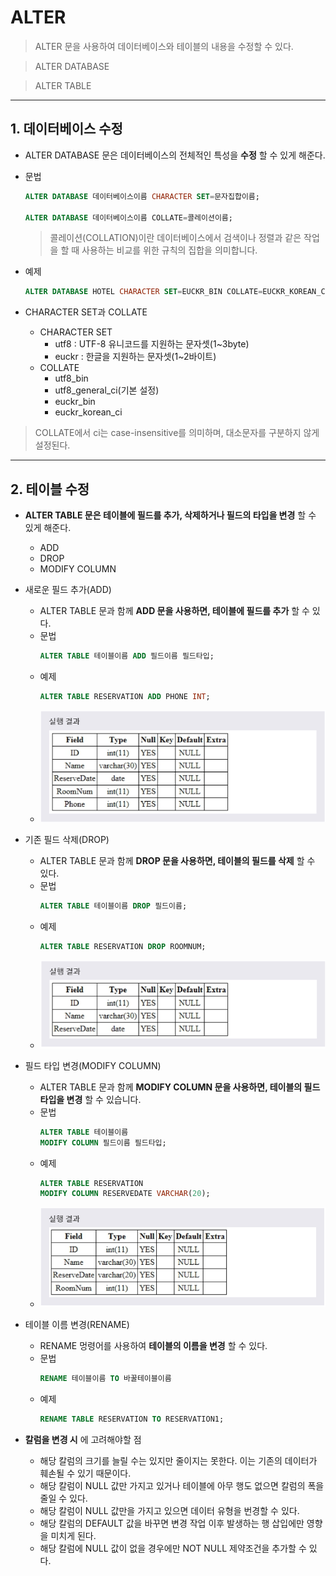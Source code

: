 # ALTER
> ALTER 문을 사용하여 데이터베이스와 테이블의 내용을 수정할 수 있다.

> ALTER DATABASE

> ALTER TABLE
***

## 1. 데이터베이스 수정

* ALTER DATABASE 문은 데이터베이스의 전체적인 특성을 **수정** 할 수 있게 해준다.

* 문법
  ```SQL
  ALTER DATABASE 데이터베이스이름 CHARACTER SET=문자집합이름;

  ALTER DATABASE 데이터베이스이름 COLLATE=콜레이션이름;
  ```
  > 콜레이션(COLLATION)이란 데이터베이스에서 검색이나 정렬과 같은 작업을 할 때 사용하는 비교를 위한 규칙의 집합을 의미합니다.

* 예제
  ```SQL
  ALTER DATABASE HOTEL CHARACTER SET=EUCKR_BIN COLLATE=EUCKR_KOREAN_CI;
  ```

* CHARACTER SET과 COLLATE
  * CHARACTER SET
    * utf8 : UTF-8 유니코드를 지원하는 문자셋(1~3byte)
    * euckr : 한글을 지원하는 문자셋(1~2바이트)
  * COLLATE
    * utf8_bin
    * utf8_general_ci(기본 설정)
    * euckr_bin
    * euckr_korean_ci

> COLLATE에서 ci는 case-insensitive를 의미하며, 대소문자를 구분하지 않게 설정된다.
***

## 2. 테이블 수정

* **ALTER TABLE 문은 테이블에 필드를 추가, 삭제하거나 필드의 타입을 변경** 할 수 있게 해준다.
  * ADD
  * DROP
  * MODIFY COLUMN

* 새로운 필드 추가(ADD)
  * ALTER TABLE 문과 함께 **ADD 문을 사용하면, 테이블에 필드를 추가** 할 수 있다.
  * 문법
    ```SQL
    ALTER TABLE 테이블이름 ADD 필드이름 필드타입;
    ```
  * 예제
    ```SQL
    ALTER TABLE RESERVATION ADD PHONE INT;
    ```
  * <img src="../../images/2_03.PNG" width="600"/>

* 기존 필드 삭제(DROP)
  * ALTER TABLE 문과 함께 **DROP 문을 사용하면, 테이블의 필드를 삭제** 할 수 있다.
  * 문법
    ```SQL
    ALTER TABLE 테이블이름 DROP 필드이름;
    ```
  * 예제
    ```SQL
    ALTER TABLE RESERVATION DROP ROOMNUM;
    ```
  * <img src="../../images/2_04.PNG" width="600"/>

* 필드 타입 변경(MODIFY COLUMN)
  * ALTER TABLE 문과 함께 **MODIFY COLUMN 문을 사용하면, 테이블의 필드 타입을 변경** 할 수 있습니다.
  * 문법
    ```SQL
    ALTER TABLE 테이블이름
    MODIFY COLUMN 필드이름 필드타입;
    ```
  * 예제
    ```SQL
    ALTER TABLE RESERVATION
    MODIFY COLUMN RESERVEDATE VARCHAR(20);
    ```
  * <img src="../../images/2_05.PNG" width="600"/>

* 테이블 이름 변경(RENAME)
  * RENAME 멍령어를 사용하여 **테이블의 이름을 변경** 할 수 있다.
  * 문법
    ```SQL
    RENAME 테이블이름 TO 바꿀테이블이름
    ```
  * 예제
    ```SQL
    RENAME TABLE RESERVATION TO RESERVATION1;
    ```

* **칼럼을 변경 시** 에 고려해야할 점
  * 해당 칼럼의 크기를 늘릴 수는 있지만 줄이지는 못한다. 이는 기존의 데이터가 훼손될 수 있기 때문이다.
  * 해당 칼럼이 NULL 값만 가지고 있거나 테이블에 아무 행도 없으면 칼럼의 폭을 줄일 수 있다.
  * 해당 칼럼이 NULL 값만을 가지고 있으면 데이터 유형을 번경할 수 있다.
  * 해당 칼럼의 DEFAULT 값을 바꾸면 변경 작업 이후 발생하는 행 삽입에만 영향을 미치게 된다.
  * 해당 칼럼에 NULL 값이 없을 경우에만 NOT NULL 제약조건을 추가할 수 있다.

